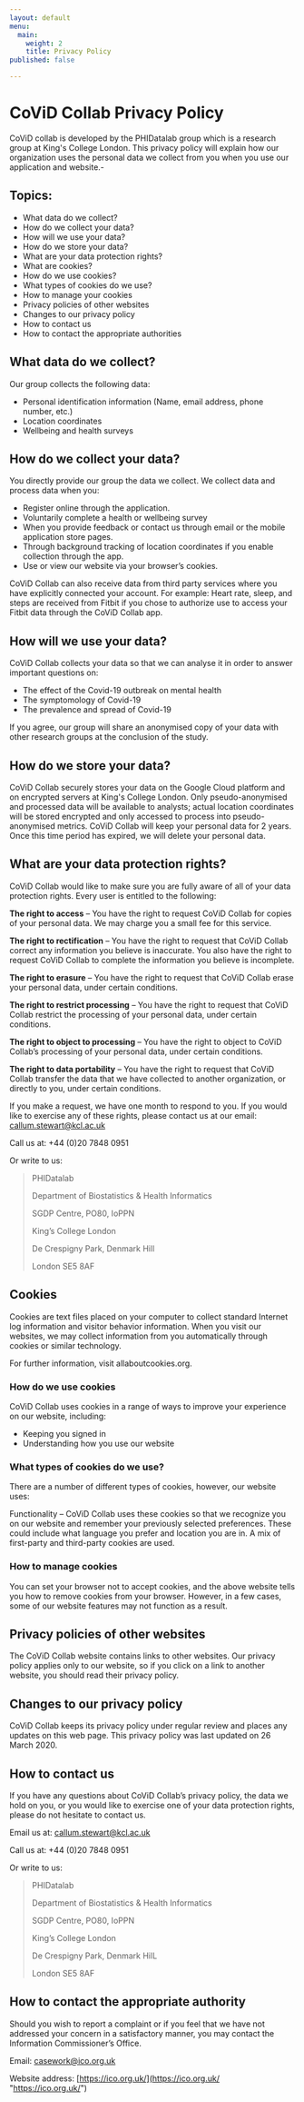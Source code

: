 ```yaml
---
layout: default
menu:
  main:
    weight: 2
    title: Privacy Policy
published: false

---
```

# CoViD Collab Privacy Policy

CoViD collab is developed by the PHIDatalab group which is a research group at King's College London. This privacy policy will explain how our organization uses the personal data we collect from you when you use our application and website.-

## Topics:

* What data do we collect?
* How do we collect your data?
* How will we use your data?
* How do we store your data?
* What are your data protection rights?
* What are cookies?
* How do we use cookies?
* What types of cookies do we use?
* How to manage your cookies
* Privacy policies of other websites
* Changes to our privacy policy
* How to contact us
* How to contact the appropriate authorities

## What data do we collect?

Our group collects the following data:

* Personal identification information (Name, email address, phone number, etc.)
* Location coordinates
* Wellbeing and health surveys

## How do we collect your data?

You directly provide our group the data we collect. We collect data and process data when you:

* Register online through the application.
* Voluntarily complete a health or wellbeing survey
* When you provide feedback or contact us through email or the mobile application store pages.
* Through background tracking of location coordinates if you enable collection through the app.
* Use or view our website via your browser’s cookies.

CoViD Collab can also receive data from third party services where you have explicitly connected your account. For example: Heart rate, sleep, and steps are received from Fitbit if you chose to authorize use to access your Fitbit data through the CoViD Collab app.

## How will we use your data?

CoViD Collab collects your data so that we can analyse it in order to answer important questions on:

* The effect of the Covid-19 outbreak on mental health
* The symptomology of Covid-19
* The prevalence and spread of Covid-19

If you agree, our group will share an anonymised copy of your data with other research groups at the conclusion of the study.

## How do we store your data?

CoViD Collab securely stores your data on the Google Cloud platform and on encrypted servers at King's College London. Only pseudo-anonymised and processed data will be available to analysts; actual location coordinates will be stored encrypted and only accessed to process into pseudo-anonymised metrics. CoViD Collab will keep your personal data for 2 years. Once this time period has expired, we will delete your personal data.

## What are your data protection rights?

CoViD Collab would like to make sure you are fully aware of all of your data protection rights. Every user is entitled to the following:

**The right to access** – You have the right to request CoViD Collab for copies of your personal data. We may charge you a small fee for this service.

**The right to rectification** – You have the right to request that CoViD Collab correct any information you believe is inaccurate. You also have the right to request CoViD Collab to complete the information you believe is incomplete.

**The right to erasure** – You have the right to request that CoViD Collab erase your personal data, under certain conditions.

**The right to restrict processing** – You have the right to request that CoViD Collab restrict the processing of your personal data, under certain conditions.

**The right to object to processing** – You have the right to object to CoViD Collab’s processing of your personal data, under certain conditions.

**The right to data portability** – You have the right to request that CoViD Collab transfer the data that we have collected to another organization, or directly to you, under certain conditions.

If you make a request, we have one month to respond to you. If you would like to exercise any of these rights, please contact us at our email: [callum.stewart@kcl.ac.uk](callum.stewart@kcl.ac.uk "callum.stewart@kcl.ac.uk")

Call us at: +44 (0)20 7848 0951

Or write to us:

> PHIDatalab
>
> Department of Biostatistics & Health Informatics
>
> SGDP Centre, PO80, IoPPN
>
> King’s College London
>
> De Crespigny Park, Denmark Hill
>
> London SE5 8AF

## Cookies

Cookies are text files placed on your computer to collect standard Internet log information and visitor behavior information. When you visit our websites, we may collect information from you automatically through cookies or similar technology.

For further information, visit allaboutcookies.org.

### How do we use cookies

CoViD Collab uses cookies in a range of ways to improve your experience on our website, including:

* Keeping you signed in
* Understanding how you use our website

### What types of cookies do we use?

There are a number of different types of cookies, however, our website uses:

Functionality – CoViD Collab uses these cookies so that we recognize you on our website and remember your previously selected preferences. These could include what language you prefer and location you are in. A mix of first-party and third-party cookies are used.

### How to manage cookies

You can set your browser not to accept cookies, and the above website tells you how to remove cookies from your browser. However, in a few cases, some of our website features may not function as a result.

## Privacy policies of other websites

The CoViD Collab website contains links to other websites. Our privacy policy applies only to our website, so if you click on a link to another website, you should read their privacy policy.

## Changes to our privacy policy

CoViD Collab keeps its privacy policy under regular review and places any updates on this web page. This privacy policy was last updated on 26 March 2020.

## How to contact us

If you have any questions about CoViD Collab’s privacy policy, the data we hold on you, or you would like to exercise one of your data protection rights, please do not hesitate to contact us.

Email us at: [callum.stewart@kcl.ac.uk](callum.stewart@kcl.ac.uk "callum.stewart@kcl.ac.uk")

Call us at: +44 (0)20 7848 0951

Or write to us:
> PHIDatalab
>
> Department of Biostatistics & Health Informatics
>
> SGDP Centre, PO80, IoPPN
>
> King’s College London
>
> De Crespigny Park, Denmark HilL
>
> London SE5 8AF

## How to contact the appropriate authority

Should you wish to report a complaint or if you feel that we have not addressed your concern in a satisfactory manner, you may contact the Information Commissioner’s Office.

Email: [casework@ico.org.uk](mailto:casework@ico.org.uk)

Website address: [https://ico.org.uk/](https://ico.org.uk/ "https://ico.org.uk/")